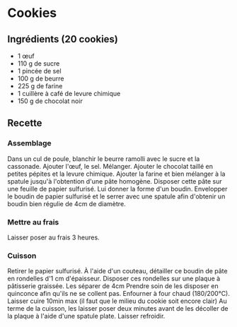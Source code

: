 # Cookies
## Ingrédients (20 cookies)
- 1 œuf
- 110 g de sucre
- 1 pincée de sel
- 100 g de beurre
- 225 g de farine
- 1 cuillère à café de levure chimique
- 150 g de chocolat noir 

## Recette
### Assemblage
Dans un cul de poule, blanchir le beurre ramolli avec le sucre et la cassonade.
Ajouter l'œuf, le sel. Mélanger.
Ajouter le chocolat taillé en petites pépites et la levure chimique.
Ajouter la farine et bien mélanger à la spatule jusqu'à l'obtention d'une pâte homogène.
Disposer cette pâte sur une feuille de papier sulfurisé. Lui donner la forme d'un boudin.
Envelopper le boudin de papier sulfurisé et le serrer avec une spatule afin d'obtenir un boudin bien régulie de 4cm de diamètre. 

### Mettre au frais
Laisser poser au frais 3 heures.

### Cuisson
Retirer le papier sulfurisé.
À l'aide d'un couteau, détailler ce boudin de pâte en rondelles d'1 cm d'épaisseur.
Disposer ces rondelles sur une plaque à pâtisserie graissée. Les séparer de 4cm Prendre soin de les disposer en quinconce afin qu'ils ne se collent pas.
Enfourner à four chaud (180/200°C).
Laisser cuire 10min max (il faut que le milieu du cookie soit encore clair)
Au terme de la cuisson, les laisser poser deux minutes avant de les décoller de la plaque à l'aide d'une spatule plate. Laisser refroidir.

